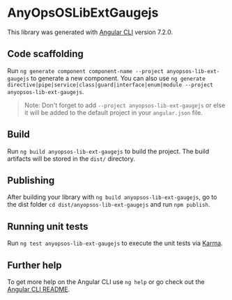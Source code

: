 # AnyOpsOSLibExtGaugejs

This library was generated with [Angular CLI](https://github.com/angular/angular-cli) version 7.2.0.

## Code scaffolding

Run `ng generate component component-name --project anyopsos-lib-ext-gaugejs` to generate a new component. You can also use `ng generate directive|pipe|service|class|guard|interface|enum|module --project anyopsos-lib-ext-gaugejs`.
> Note: Don't forget to add `--project anyopsos-lib-ext-gaugejs` or else it will be added to the default project in your `angular.json` file. 

## Build

Run `ng build anyopsos-lib-ext-gaugejs` to build the project. The build artifacts will be stored in the `dist/` directory.

## Publishing

After building your library with `ng build anyopsos-lib-ext-gaugejs`, go to the dist folder `cd dist/anyopsos-lib-ext-gaugejs` and run `npm publish`.

## Running unit tests

Run `ng test anyopsos-lib-ext-gaugejs` to execute the unit tests via [Karma](https://karma-runner.github.io).

## Further help

To get more help on the Angular CLI use `ng help` or go check out the [Angular CLI README](https://github.com/angular/angular-cli/blob/master/README.md).
